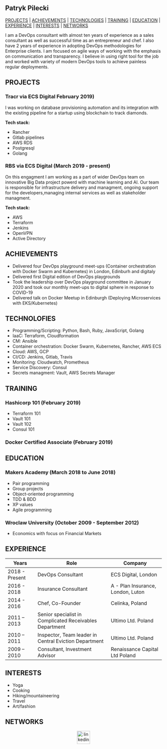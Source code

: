 ## Patryk Pilecki

[PROJECTS](#projects) | [ACHIEVEMENTS](#achievements)  | [TECHNOLOGIES](#technologies) | [TRAINING](#training) | [EDUCATION](#education) | [EXPERIENCE](#experience) | [INTERESTS](#interests) | [NETWORKS](#networks)

I am a DevOps consultant with almost ten years of experience as a sales consultant as well as successful time as an entrepreneur and chef. I also have 2 years of experience in adopting DevOps methodologies for Enterprise clients. I am focused on agile ways of working with the emphasis on communication and transparency. I believe in using right tool for the job and worked with variety of modern DevOps tools to achieve painless regular deployments.

## PROJECTS

### Tracr via ECS Digital February 2019)
I was working on database provisioning automation and its integration with the existing pipeline for a startup using blockchain to track diamonds.

<b>Tech stack:</b>
- Rancher
- Gitlab pipelines
- AWS RDS
- Postgresql
- Golang

### RBS via ECS Digital (March 2019 - present)
On this engagment I am working as a part of wider DevOps team on innovative Big Data project powerd with machine learning and AI. Our team is responsible for infrastructure delivery and managment, ongoing support for the developers,managing internal services as well as stakeholder managment.

<b>Tech stack:</b>
- AWS
- Terraform
- Jenkins
- OpenVPN
- Active Directory

## ACHIEVEMENTS
- Delivered four DevOps playground meet-ups (Container orchestration with Docker Swarm and Kubernetes) in London, Edinburh and digitaly
- Delivered first Digital edition of DevOps playgrounds
- Took the leadership over DevOps playground committee in January 2020 and took our monthly meet-ups to digital sphere in response to COVID-19
- Delivered talk on Docker Meetup in Edinburgh (Deploying Microservices with EKS/Kubernetes)

## TECHNOLOFIES
- Programming/Scripting: Python, Bash, Ruby, JavaScript, Golang
- IaaC: Terraform, Cloudformation
- CM: Ansible
- Container orchestration: Docker Swarm, Kubernetes, Rancher, AWS ECS
- Cloud: AWS, GCP
- CI/CD: Jenkins, Gitlab, Travis
- Monitoring: Cloudwatch, Prometheus
- Service Discovery: Consul
- Secrets managment: Vault, AWS Secrets Manager

## TRAINING

### Hashicorp 101 (February 2019)
- Terraform 101
- Vault 101
- Vault 102
- Consul 101

### Docker Certified Associate (February 2019)

## EDUCATION

### Makers Academy (March 2018 to June 2018)

- Pair programming
- Group projects
- Object-oriented programming
- TDD & BDD
- XP values
- Agile programming


### Wroclaw University (October 2009 - September 2012)

- Economics with focus on Financial Markets

## EXPERIENCE

| Years | Role | Company |
|------ |------------------------------|-------------|
|2018 - Present | DevOps Consultant | ECS Digital, London
|2016 - 2018 | Insurance Consultant | A - Plan Insurance, London, Luton
|2014 - 2016 | Chef, Co-Founder | Celinka, Poland
|2011 – 2013| Senior specialist in Complicated Receivables Department | Ultimo Ltd. Poland|
|2010 – 2011| Inspector, Team leader in Central Eviction Department | Ultimo Ltd. Poland
|2009 – 2010| Consultant, Investment Advisor |Renaissance Capital Ltd Poland|

## INTERESTS

- Yoga
- Cooking
- Hiking/mountaineering
- Travel
- Art/fashion

## NETWORKS

<p align="center">

<a href="https://www.linkedin.com/in/patryk-pilecki-a21841165/">
<img src="https://www.iconfinder.com/data/icons/free-social-icons/67/linkedin_circle_color-512.png" alt="linkedin" hspace="50" height="42" width="42"></a>

</p>
